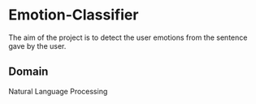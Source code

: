 # Emotion-Classifier
The aim of the project is to detect the user emotions from the sentence gave by the user.

## Domain
Natural Language Processing

